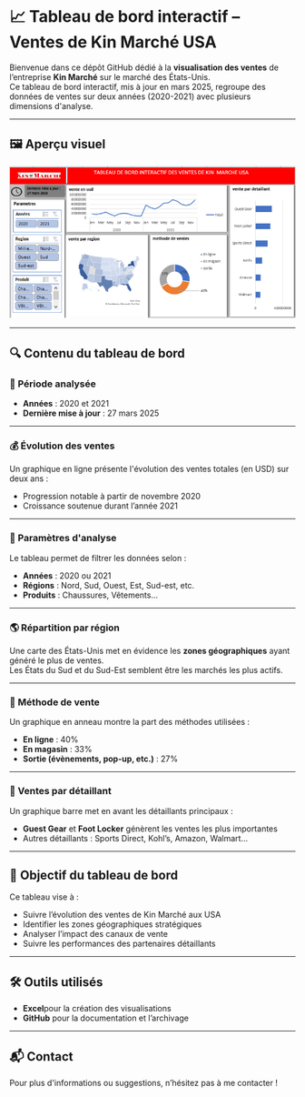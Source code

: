 # 📈 Tableau de bord interactif – Ventes de Kin Marché USA

Bienvenue dans ce dépôt GitHub dédié à la **visualisation des ventes** de l’entreprise **Kin Marché** sur le marché des États-Unis.  
Ce tableau de bord interactif, mis à jour en mars 2025, regroupe des données de ventes sur deux années (2020-2021) avec plusieurs dimensions d'analyse.

---

## 🖼️ Aperçu visuel

![Tableau de bord ventes](Tableau-de-bord-de-KIN-MARCHE-USA.jpg)

---

## 🔍 Contenu du tableau de bord

### 📅 Période analysée

- **Années** : 2020 et 2021
- **Dernière mise à jour** : 27 mars 2025

---

### 💰 Évolution des ventes

Un graphique en ligne présente l'évolution des ventes totales (en USD) sur deux ans :
- Progression notable à partir de novembre 2020
- Croissance soutenue durant l’année 2021

---

### 🧭 Paramètres d'analyse

Le tableau permet de filtrer les données selon :
- **Années** : 2020 ou 2021
- **Régions** : Nord, Sud, Ouest, Est, Sud-est, etc.
- **Produits** : Chaussures, Vêtements...

---

### 🌎 Répartition par région

Une carte des États-Unis met en évidence les **zones géographiques** ayant généré le plus de ventes.  
Les États du Sud et du Sud-Est semblent être les marchés les plus actifs.

---

### 🛒 Méthode de vente

Un graphique en anneau montre la part des méthodes utilisées :
- **En ligne** : 40%
- **En magasin** : 33%
- **Sortie (évènements, pop-up, etc.)** : 27%

---

### 🏪 Ventes par détaillant

Un graphique barre met en avant les détaillants principaux :
- **Guest Gear** et **Foot Locker** génèrent les ventes les plus importantes
- Autres détaillants : Sports Direct, Kohl’s, Amazon, Walmart...

---

## 🎯 Objectif du tableau de bord

Ce tableau vise à :
- Suivre l’évolution des ventes de Kin Marché aux USA
- Identifier les zones géographiques stratégiques
- Analyser l’impact des canaux de vente
- Suivre les performances des partenaires détaillants

---

## 🛠️ Outils utilisés

- **Excel**pour la création des visualisations
- **GitHub** pour la documentation et l’archivage

---

## 📬 Contact

Pour plus d'informations ou suggestions, n’hésitez pas à me contacter !

